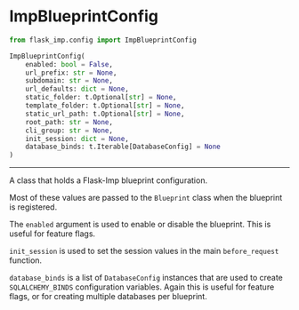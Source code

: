 # ImpBlueprintConfig

```python
from flask_imp.config import ImpBlueprintConfig
```

```python
ImpBlueprintConfig(
    enabled: bool = False,
    url_prefix: str = None,
    subdomain: str = None,
    url_defaults: dict = None,
    static_folder: t.Optional[str] = None,
    template_folder: t.Optional[str] = None,
    static_url_path: t.Optional[str] = None,
    root_path: str = None,
    cli_group: str = None,
    init_session: dict = None,
    database_binds: t.Iterable[DatabaseConfig] = None
)
```

---

A class that holds a Flask-Imp blueprint configuration.

Most of these values are passed to the `Blueprint` class when the blueprint is registered.

The `enabled` argument is used to enable or disable the blueprint. This is useful for feature flags.

`init_session` is used to set the session values in the main `before_request` function.

`database_binds` is a list of `DatabaseConfig` instances that are used to create `SQLALCHEMY_BINDS` configuration
variables. Again this is useful for feature flags, or for creating multiple databases per blueprint.
